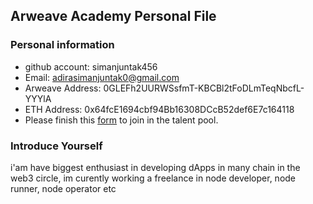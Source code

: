 ## Arweave Academy Personal File

### Personal information

- github account: simanjuntak456
- Email: adirasimanjuntak0@gmail.com
- Arweave Address: 0GLEFh2UURWSsfmT-KBCBl2tFoDLmTeqNbcfL-YYYlA
- ETH Address: 0x64fcE1694cbf94Bb16308DCcB52def6E7c164118
- Please finish this [form](https://docs.google.com/forms/d/e/1FAIpQLSfWA5fIIcBgmRppm3jNz5vmf9Mai_QMVil-2pO4r7YKn_Zhtw/viewform?usp=sf_link) to join in the talent pool.

### Introduce Yourself
 i'am have biggest enthusiast in developing dApps in many chain in the web3 circle, im curently working a freelance in node developer, node runner, node operator etc
